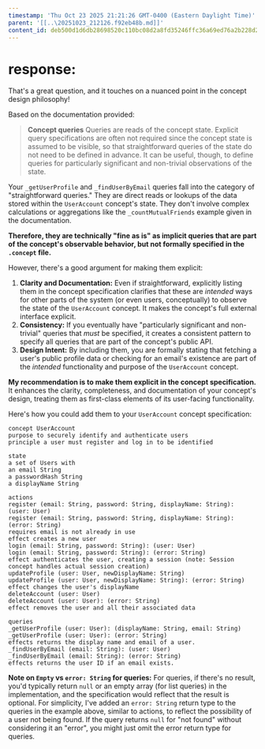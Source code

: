 ```yaml
---
timestamp: 'Thu Oct 23 2025 21:21:26 GMT-0400 (Eastern Daylight Time)'
parent: '[[..\20251023_212126.f92eb48b.md]]'
content_id: deb500d1d6db28698520c110bc08d2a8fd35246ffc36a69ed76a2b228d27af36
---
```


# response:

That's a great question, and it touches on a nuanced point in the concept design philosophy!

Based on the documentation provided:

> **Concept queries**
> Queries are reads of the concept state. Explicit query specifications are often not required since the concept state is assumed to be visible, so that straightforward queries of the state do not need to be defined in advance. It can be useful, though, to define queries for particularly significant and non-trivial observations of the state.

Your `_getUserProfile` and `_findUserByEmail` queries fall into the category of "straightforward queries." They are direct reads or lookups of the data stored within the `UserAccount` concept's state. They don't involve complex calculations or aggregations like the `_countMutualFriends` example given in the documentation.

**Therefore, they are technically "fine as is" as implicit queries that are part of the concept's observable behavior, but not formally specified in the `.concept` file.**

However, there's a good argument for making them explicit:

1. **Clarity and Documentation:** Even if straightforward, explicitly listing them in the concept specification clarifies that these are *intended* ways for other parts of the system (or even users, conceptually) to observe the state of the `UserAccount` concept. It makes the concept's full external interface explicit.
2. **Consistency:** If you eventually have "particularly significant and non-trivial" queries that *must* be specified, it creates a consistent pattern to specify all queries that are part of the concept's public API.
3. **Design Intent:** By including them, you are formally stating that fetching a user's public profile data or checking for an email's existence are part of the *intended* functionality and purpose of the `UserAccount` concept.

**My recommendation is to make them explicit in the concept specification.** It enhances the clarity, completeness, and documentation of your concept's design, treating them as first-class elements of its user-facing functionality.

Here's how you could add them to your `UserAccount` concept specification:

```
concept UserAccount
purpose to securely identify and authenticate users
principle a user must register and log in to be identified

state
a set of Users with
an email String
a passwordHash String
a displayName String

actions
register (email: String, password: String, displayName: String): (user: User)
register (email: String, password: String, displayName: String): (error: String)
requires email is not already in use
effect creates a new user
login (email: String, password: String): (user: User)
login (email: String, password: String): (error: String)
effect authenticates the user, creating a session (note: Session concept handles actual session creation)
updateProfile (user: User, newDisplayName: String)
updateProfile (user: User, newDisplayName: String): (error: String)
effect changes the user's displayName
deleteAccount (user: User)
deleteAccount (user: User): (error: String)
effect removes the user and all their associated data

queries
_getUserProfile (user: User): (displayName: String, email: String)
_getUserProfile (user: User): (error: String)
effects returns the display name and email of a user.
_findUserByEmail (email: String): (user: User)
_findUserByEmail (email: String): (error: String)
effects returns the user ID if an email exists.
```

**Note on `Empty` vs `error: String` for queries:**
For queries, if there's no result, you'd typically return `null` or an empty array (for list queries) in the implementation, and the specification would reflect that the result is optional. For simplicity, I've added an `error: String` return type to the queries in the example above, similar to actions, to reflect the possibility of a user not being found. If the query returns `null` for "not found" without considering it an "error", you might just omit the error return type for queries.
